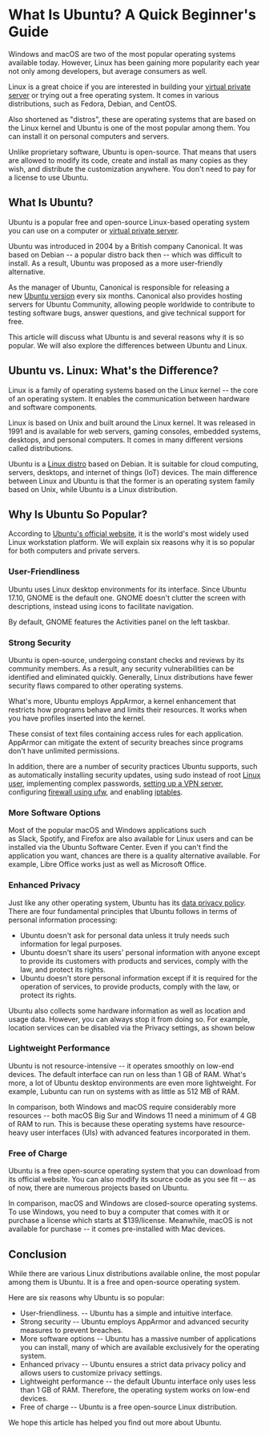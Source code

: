What Is Ubuntu? A Quick Beginner's Guide
=============================

Windows and macOS are two of the most popular operating systems available today. However, Linux has been gaining more popularity each year not only among developers, but average consumers as well.

Linux is a great choice if you are interested in building your [virtual private server](https://www.hostinger.in/tutorials/what-is-vps-hosting) or trying out a free operating system. It comes in various distributions, such as Fedora, Debian, and CentOS.

Also shortened as "distros", these are operating systems that are based on the Linux kernel and Ubuntu is one of the most popular among them. You can install it on personal computers and servers.

Unlike proprietary software, Ubuntu is open-source. That means that users are allowed to modify its code, create and install as many copies as they wish, and distribute the customization anywhere. You don't need to pay for a license to use Ubuntu.

What Is Ubuntu?
---------------

Ubuntu is a popular free and open-source Linux-based operating system you can use on a computer or [virtual private server](https://www.hostinger.in/vps-hosting).

Ubuntu was introduced in 2004 by a British company Canonical. It was based on Debian -- a popular distro back then -- which was difficult to install. As a result, Ubuntu was proposed as a more user-friendly alternative. 

As the manager of Ubuntu, Canonical is responsible for releasing a new [Ubuntu version](https://www.hostinger.in/tutorials/how-to-check-ubuntu-version/) every six months. Canonical also provides hosting servers for Ubuntu Community, allowing people worldwide to contribute to testing software bugs, answer questions, and give technical support for free.

This article will discuss what Ubuntu is and several reasons why it is so popular. We will also explore the differences between Ubuntu and Linux.

Ubuntu vs. Linux: What's the Difference?
----------------------------------------

Linux is a family of operating systems based on the Linux kernel -- the core of an operating system. It enables the communication between hardware and software components. 

Linux is based on Unix and built around the Linux kernel. It was released in 1991 and is available for web servers, gaming consoles, embedded systems, desktops, and personal computers. It comes in many different versions called distributions. 

Ubuntu is a [Linux distro](https://www.hostinger.in/tutorials/best-linux-distro) based on Debian. It is suitable for cloud computing, servers, desktops, and internet of things (IoT) devices. The main difference between Linux and Ubuntu is that the former is an operating system family based on Unix, while Ubuntu is a Linux distribution.

Why Is Ubuntu So Popular?
-------------------------

According to [Ubuntu's official website](https://ubuntu.com/about), it is the world's most widely used Linux workstation platform. We will explain six reasons why it is so popular for both computers and private servers. 

### User-Friendliness

Ubuntu uses Linux desktop environments for its interface. Since Ubuntu 17.10, GNOME is the default one. GNOME doesn't clutter the screen with descriptions, instead using icons to facilitate navigation.

By default, GNOME features the Activities panel on the left taskbar.

### Strong Security

Ubuntu is open-source, undergoing constant checks and reviews by its community members. As a result, any security vulnerabilities can be identified and eliminated quickly. Generally, Linux distributions have fewer security flaws compared to other operating systems. 

What's more, Ubuntu employs AppArmor, a kernel enhancement that restricts how programs behave and limits their resources. It works when you have profiles inserted into the kernel.

These consist of text files containing access rules for each application. AppArmor can mitigate the extent of security breaches since programs don't have unlimited permissions.

In addition, there are a number of security practices Ubuntu supports, such as automatically installing security updates, using sudo instead of root [Linux user](https://www.hostinger.in/tutorials/how-to-see-system-users-in-ubuntu-linux-vps/), implementing complex passwords, [setting up a VPN server](https://www.hostinger.in/tutorials/how-to-set-up-a-linux-vpn-server-with-openvpn/), configuring [firewall using ufw](https://www.hostinger.in/tutorials/how-to-configure-firewall-on-ubuntu-using-ufw/), and enabling [iptables](https://www.hostinger.in/tutorials/iptables-tutorial).

### More Software Options

Most of the popular macOS and Windows applications such as Slack, Spotify, and Firefox are also available for Linux users and can be installed via the Ubuntu Software Center. Even if you can't find the application you want, chances are there is a quality alternative available. For example, Libre Office works just as well as Microsoft Office.

### Enhanced Privacy

Just like any other operating system, Ubuntu has its [data privacy policy](https://ubuntu.com/legal/data-privacy). There are four fundamental principles that Ubuntu follows in terms of personal information processing:

-   Ubuntu doesn't ask for personal data unless it truly needs such information for legal purposes.
-   Ubuntu doesn't share its users' personal information with anyone except to provide its customers with products and services, comply with the law, and protect its rights.
-   Ubuntu doesn't store personal information except if it is required for the operation of services, to provide products, comply with the law, or protect its rights.

Ubuntu also collects some hardware information as well as location and usage data. However, you can always stop it from doing so. For example, location services can be disabled via the Privacy settings, as shown below

### Lightweight Performance

Ubuntu is not resource-intensive -- it operates smoothly on low-end devices. The default interface can run on less than 1 GB of RAM. What's more, a lot of Ubuntu desktop environments are even more lightweight. For example, Lubuntu can run on systems with as little as 512 MB of RAM.

In comparison, both Windows and macOS require considerably more resources -- both macOS Big Sur and Windows 11 need a minimum of 4 GB of RAM to run. This is because these operating systems have resource-heavy user interfaces (UIs) with advanced features incorporated in them. 

### Free of Charge

Ubuntu is a free open-source operating system that you can download from its official website. You can also modify its source code as you see fit -- as of now, there are numerous projects based on Ubuntu.

In comparison, macOS and Windows are closed-source operating systems. To use Windows, you need to buy a computer that comes with it or purchase a license which starts at $139/license. Meanwhile, macOS is not available for purchase -- it comes pre-installed with Mac devices.

Conclusion
----------

While there are various Linux distributions available online, the most popular among them is Ubuntu. It is a free and open-source operating system.

Here are six reasons why Ubuntu is so popular:

-   User-friendliness. -- Ubuntu has a simple and intuitive interface.
-   Strong security -- Ubuntu employs AppArmor and advanced security measures to prevent breaches.
-   More software options -- Ubuntu has a massive number of applications you can install, many of which are available exclusively for the operating system.
-   Enhanced privacy -- Ubuntu ensures a strict data privacy policy and allows users to customize privacy settings.
-   Lightweight performance -- the default Ubuntu interface only uses less than 1 GB of RAM. Therefore, the operating system works on low-end devices.
-   Free of charge -- Ubuntu is a free open-source Linux distribution.

We hope this article has helped you find out more about Ubuntu.
